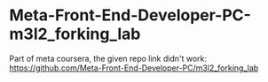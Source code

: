 # Meta-Front-End-Developer-PC-m3l2_forking_lab

Part of meta coursera, the given repo link didn't work: https://github.com/Meta-Front-End-Developer-PC/m3l2_forking_lab
